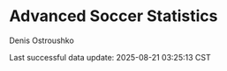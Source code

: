 # Advanced Soccer Statistics
Denis Ostroushko

<!-- gfm -->

Last successful data update: 2025-08-21 03:25:13 CST
